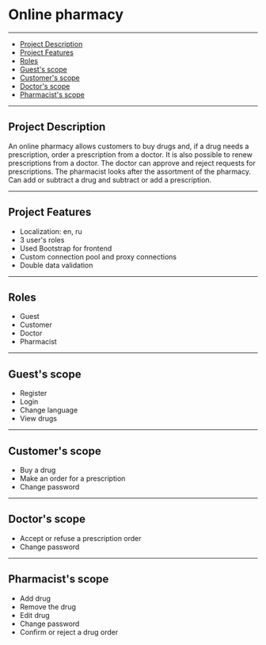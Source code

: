# Online pharmacy 
***
- [Project Description](#project-description)
- [Project Features](#project-features)
- [Roles](#roles)
- [Guest's scope](#guests-scope)
- [Customer's scope](#customers-scope)
- [Doctor's scope](#doctors-scope)
- [Pharmacist's scope](#pharmacists-scope)
***
## Project Description
An online pharmacy allows customers to buy drugs and, if a drug needs a prescription, order a prescription from a doctor. 
It is also possible to renew prescriptions from a doctor. The doctor can approve and reject requests for prescriptions. 
The pharmacist looks after the assortment of the pharmacy. Can add or subtract a drug and subtract or add a prescription. 
***
## Project Features
- Localization: en, ru
- 3 user's roles
- Used Bootstrap for frontend
- Custom connection pool and proxy connections
- Double data validation
***
## Roles
- Guest
- Customer
- Doctor
- Pharmacist
***
## Guest's scope
- Register
- Login
- Change language
- View drugs
***
## Customer's scope
- Buy a drug 
- Make an order for a prescription
- Change password 
***
## Doctor's scope
- Accept or refuse a prescription order 
- Change password 
***
## Pharmacist's scope
- Add drug
- Remove the drug
- Edit drug 
- Change password 
- Confirm or reject a drug order

